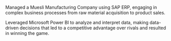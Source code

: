Managed a Muesli Manufacturing Company using SAP ERP, engaging in complex business processes from raw material acquisition to product sales.

Leveraged Microsoft Power BI to analyze and interpret data, making data-driven decisions that led to a competitive advantage over rivals and resulted in winning the game.
